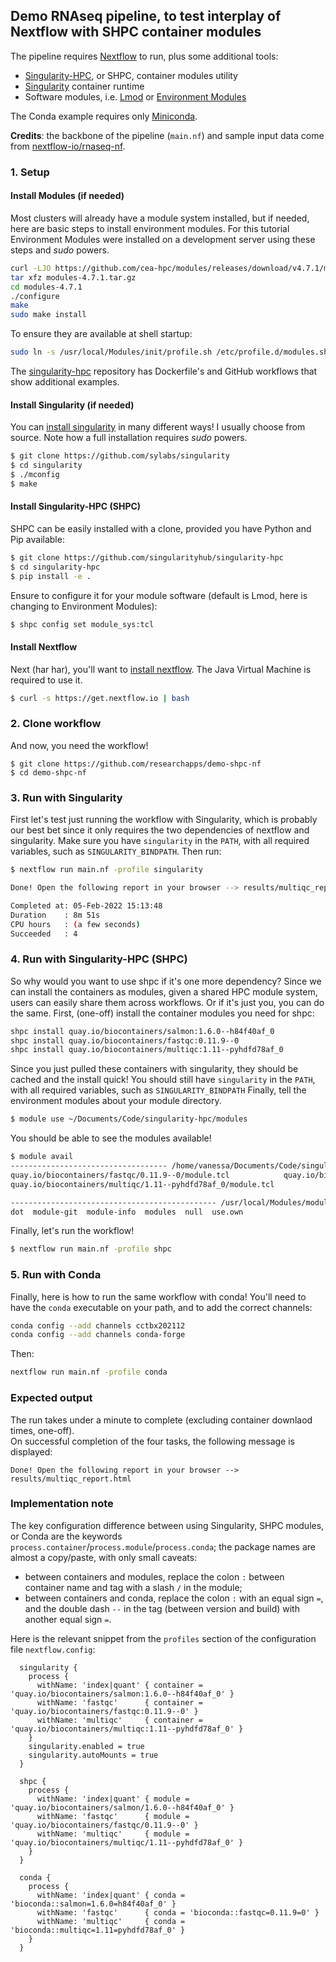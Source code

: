 ## Demo RNAseq pipeline, to test interplay of Nextflow with SHPC container modules

The pipeline requires [Nextflow](https://github.com/nextflow-io/nextflow) to run, plus some additional tools:

* [Singularity-HPC](http://github.com/singularityhub/singularity-hpc), or SHPC, container modules utility
* [Singularity](http://singularity.hpcng.org) container runtime
* Software modules, i.e. [Lmod](https://lmod.readthedocs.io) or [Environment Modules](https://modules.readthedocs.io)

The Conda example requires only [Miniconda](https://docs.conda.io).  

**Credits**: the backbone of the pipeline (`main.nf`) and sample input data come from [nextflow-io/rnaseq-nf](https://github.com/nextflow-io/rnaseq-nf).  



### 1. Setup

#### Install Modules (if needed)

Most clusters will already have a module system installed, but if needed, here are basic steps to install environment modules. 
For this tutorial Environment Modules were installed on a development server using these steps and _sudo_ powers.

```bash
curl -LJO https://github.com/cea-hpc/modules/releases/download/v4.7.1/modules-4.7.1.tar.gz
tar xfz modules-4.7.1.tar.gz
cd modules-4.7.1
./configure
make
sudo make install
```

To ensure they are available at shell startup:

```bash
sudo ln -s /usr/local/Modules/init/profile.sh /etc/profile.d/modules.sh
```

The [singularity-hpc](https://github.com/singularityhub/singularity-hpc) repository has Dockerfile's and GitHub workflows that show additional examples.


#### Install Singularity (if needed)

You can [install singularity](https://sylabs.io/guides/3.9/user-guide/quick_start.html) in many different ways! I usually choose from source. Note how a full installation requires _sudo_ powers.

```bash
$ git clone https://github.com/sylabs/singularity
$ cd singularity
$ ./mconfig
$ make
```


#### Install Singularity-HPC (SHPC)

SHPC can be easily installed with a clone, provided you have Python and Pip available:

```bash
$ git clone https://github.com/singularityhub/singularity-hpc
$ cd singularity-hpc
$ pip install -e .
```

Ensure to configure it for your module software (default is Lmod, here is changing to Environment Modules):

```bash
$ shpc config set module_sys:tcl
```

#### Install Nextflow

Next (har har), you'll want to [install nextflow](https://www.nextflow.io/docs/latest/getstarted.html). The Java Virtual Machine is required to use it.

```bash
$ curl -s https://get.nextflow.io | bash
```


### 2. Clone workflow

And now, you need the workflow!

```
$ git clone https://github.com/researchapps/demo-shpc-nf
$ cd demo-shpc-nf
```

### 3. Run with Singularity

First let's test just running the workflow with Singularity, which is probably our best bet since
it only requires the two dependencies of nextflow and singularity. Make sure you have `singularity` 
in the `PATH`, with all required variables, such as `SINGULARITY_BINDPATH`.
Then run:

```bash
$ nextflow run main.nf -profile singularity
```
```bash
Done! Open the following report in your browser --> results/multiqc_report.html

Completed at: 05-Feb-2022 15:13:48
Duration    : 8m 51s
CPU hours   : (a few seconds)
Succeeded   : 4
```

### 4. Run with Singularity-HPC (SHPC)

So why would you want to use shpc if it's one more dependency? Since we can install the containers as modules,
given a shared HPC module system, users can easily share them across workflows. Or if it's just you, you can do the same.
First, (one-off) install the container modules you need for shpc:

```bash
shpc install quay.io/biocontainers/salmon:1.6.0--h84f40af_0
shpc install quay.io/biocontainers/fastqc:0.11.9--0
shpc install quay.io/biocontainers/multiqc:1.11--pyhdfd78af_0
```

Since you just pulled these containers with singularity, they should be cached and the install quick!
You should still have `singularity` in the `PATH`, with all required variables, such as `SINGULARITY_BINDPATH`
Finally, tell the environment modules about your module directory.

```bash
$ module use ~/Documents/Code/singularity-hpc/modules
```
You should be able to see the modules available!

```bash
$ module avail
----------------------------------- /home/vanessa/Documents/Code/singularity-hpc/modules -----------------------------------
quay.io/biocontainers/fastqc/0.11.9--0/module.tcl            quay.io/biocontainers/salmon/1.6.0--h84f40af_0/module.tcl  
quay.io/biocontainers/multiqc/1.11--pyhdfd78af_0/module.tcl  

---------------------------------------------- /usr/local/Modules/modulefiles ----------------------------------------------
dot  module-git  module-info  modules  null  use.own  
```

Finally, let's run the workflow!

```bash
$ nextflow run main.nf -profile shpc
```


### 5. Run with Conda

Finally, here is how to run the same workflow with conda! You'll need to have the `conda` executable on your path,
and to add the correct channels:

```bash
conda config --add channels cctbx202112
conda config --add channels conda-forge
```

Then:

```bash
nextflow run main.nf -profile conda
```

### Expected output

The run takes under a minute to complete (excluding container downlaod times, one-off).  
On successful completion of the four tasks, the following message is displayed:  

```
Done! Open the following report in your browser --> results/multiqc_report.html
```


### Implementation note

The key configuration difference between using Singularity, SHPC modules, or Conda are the keywords `process.container`/`process.module`/`process.conda`; the package names are almost a copy/paste, with only small caveats:
* between containers and modules, replace the colon `:` between container name and tag with a slash `/` in the module;
* between containers and conda, replace the colon `:` with an equal sign `=`, and the double dash `--` in the tag (between version and build) with another equal sign `=`.

Here is the relevant snippet from the `profiles` section of the configuration file `nextflow.config`:

```
  singularity {
    process {
      withName: 'index|quant' { container = 'quay.io/biocontainers/salmon:1.6.0--h84f40af_0' }
      withName: 'fastqc'      { container = 'quay.io/biocontainers/fastqc:0.11.9--0' }
      withName: 'multiqc'     { container = 'quay.io/biocontainers/multiqc:1.11--pyhdfd78af_0' }
    }
    singularity.enabled = true
    singularity.autoMounts = true
  }

  shpc {
    process {
      withName: 'index|quant' { module = 'quay.io/biocontainers/salmon/1.6.0--h84f40af_0' }
      withName: 'fastqc'      { module = 'quay.io/biocontainers/fastqc/0.11.9--0' }
      withName: 'multiqc'     { module = 'quay.io/biocontainers/multiqc/1.11--pyhdfd78af_0' }
    }
  }

  conda {
    process {
      withName: 'index|quant' { conda = 'bioconda::salmon=1.6.0=h84f40af_0' }
      withName: 'fastqc'      { conda = 'bioconda::fastqc=0.11.9=0' }
      withName: 'multiqc'     { conda = 'bioconda::multiqc=1.11=pyhdfd78af_0' }
    }
  }
```
